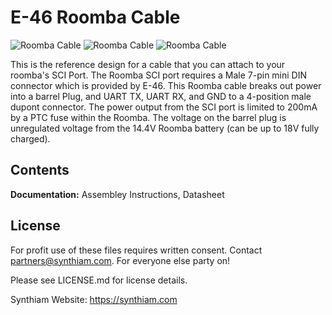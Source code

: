 # E-46 Roomba Cable

![Roomba Cable](https://live.staticflickr.com/65535/48056628001_6fb880a34a_k.jpg)
![Roomba Cable](https://live.staticflickr.com/65535/48056673808_ff44bcc71c_k.jpg)
![Roomba Cable](https://live.staticflickr.com/65535/48056723537_84722fce43_k.jpg)

This is the reference design for a cable that you can attach to your roomba's SCI Port. The Roomba SCI port requires a Male 7-pin mini DIN connector which is provided by E-46. This Roomba cable breaks out power into a barrel Plug, and UART TX, UART RX, and GND to a 4-position male dupont connector. The power output from the SCI port is limited to 200mA by a PTC fuse within the Roomba. The voltage on the barrel plug is unregulated voltage from the 14.4V Roomba battery (can be up to 18V fully charged).

## Contents

**Documentation:** Assembley Instructions, Datasheet

## License

For profit use of these files requires written consent. Contact partners@synthiam.com. For everyone else party on!

Please see LICENSE.md for license details.

Synthiam Website: https://synthiam.com

